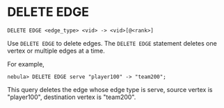 # DELETE EDGE

```ngql
DELETE EDGE <edge_type> <vid> -> <vid>[@<rank>]
```

Use `DELETE EDGE` to delete edges. The `DELETE EDGE` statement deletes one vertex or multiple edges at a time.

For example,

```ngql
nebula> DELETE EDGE serve "player100" -> "team200";
```

This query deletes the edge whose edge type is serve, source vertex is "player100", destination vertex is "team200".
